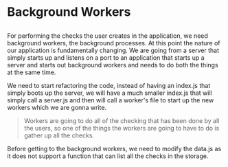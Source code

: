 # Background Workers

## 

For performing the checks the user creates in the application, we need background workers, the background processes. At this point the nature of our application is fundamentally changing. We are going from a server that simply starts up and listens on a port to an application that starts up a server and starts out background workers and needs to do both the things at the same time.

We need to start refactoring the code, instead of having an index.js that simply boots up the server, we will have a much smaller index.js that will simply call a server.js and then will call a worker's file to start up the new workers which we are gonna write.



> Workers are going to do all of the checking that has been done by all the users, so one of the things the workers are going to have to do is gather up all the checks.

Before getting to the background workers, we need to modify the data.js as it does not support a function that can list all the checks in the storage.

